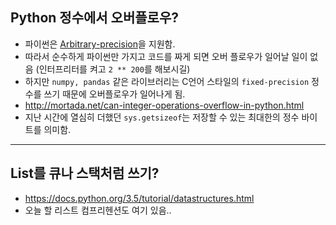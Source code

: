 ## Python 정수에서 오버플로우?
- 파이썬은 [Arbitrary-precision](https://en.wikipedia.org/wiki/Arbitrary-precision_arithmetic)을 지원함.
- 따라서 순수하게 파이썬만 가지고 코드를 짜게 되면 오버 플로우가 일어날 일이 없음 (인터프리터를 켜고 `2 ** 200`를 해보시길)
- 하지만 `numpy, pandas` 같은 라이브러리는 C언어 스타일의 `fixed-precision` 정수를 쓰기 때문에 오버플로우가 일어나게 됨.
- http://mortada.net/can-integer-operations-overflow-in-python.html
- 지난 시간에 열심히 더했던 `sys.getsizeof`는 저장할 수 있는 최대한의 정수 바이트를 의미함.

---
## List를 큐나 스택처럼 쓰기?
- https://docs.python.org/3.5/tutorial/datastructures.html
- 오늘 할 리스트 컴프리헨션도 여기 있음..